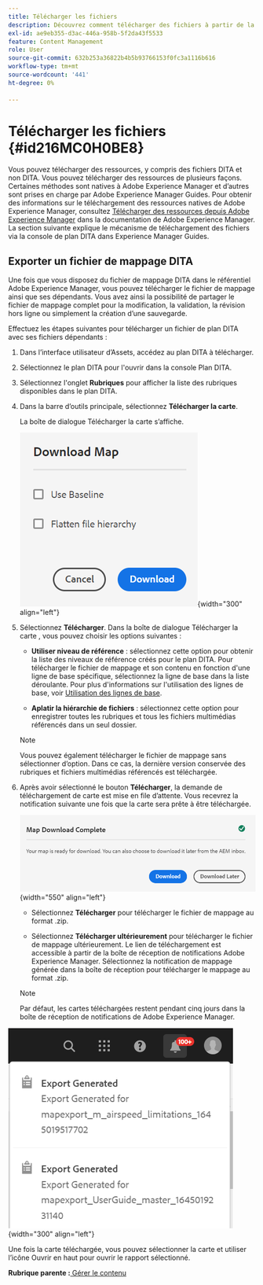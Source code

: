 ```yaml
---
title: Télécharger les fichiers
description: Découvrez comment télécharger des fichiers à partir de la console de mappage DITA dans AEM Guides et exporter un fichier de mappage DITA dans le référentiel AEM.
exl-id: ae9eb355-d3ac-446a-958b-5f2da43f5533
feature: Content Management
role: User
source-git-commit: 632b253a36822b4b5b93766153f0fc3a1116b616
workflow-type: tm+mt
source-wordcount: '441'
ht-degree: 0%

---
```


# Télécharger les fichiers {#id216MC0H0BE8}

Vous pouvez télécharger des ressources, y compris des fichiers DITA et non DITA. Vous pouvez télécharger des ressources de plusieurs façons. Certaines méthodes sont natives à Adobe Experience Manager et d’autres sont prises en charge par Adobe Experience Manager Guides. Pour obtenir des informations sur le téléchargement des ressources natives de Adobe Experience Manager, consultez [Télécharger des ressources depuis Adobe Experience Manager](https://experienceleague.adobe.com/docs/experience-manager-cloud-service/assets/manage/download-assets-from-aem.html) dans la documentation de Adobe Experience Manager. La section suivante explique le mécanisme de téléchargement des fichiers via la console de plan DITA dans Experience Manager Guides.

## Exporter un fichier de mappage DITA

Une fois que vous disposez du fichier de mappage DITA dans le référentiel Adobe Experience Manager, vous pouvez télécharger le fichier de mappage ainsi que ses dépendants. Vous avez ainsi la possibilité de partager le fichier de mappage complet pour la modification, la validation, la révision hors ligne ou simplement la création d’une sauvegarde.

Effectuez les étapes suivantes pour télécharger un fichier de plan DITA avec ses fichiers dépendants :

1. Dans l’interface utilisateur d’Assets, accédez au plan DITA à télécharger.

1. Sélectionnez le plan DITA pour l&#39;ouvrir dans la console Plan DITA.

1. Sélectionnez l&#39;onglet **Rubriques** pour afficher la liste des rubriques disponibles dans le plan DITA.

1. Dans la barre d’outils principale, sélectionnez **Télécharger la carte**.

   La boîte de dialogue Télécharger la carte s’affiche.

   ![](images/download-map.png){width="300" align="left"}

1. Sélectionnez **Télécharger**. Dans la boîte de dialogue Télécharger la carte , vous pouvez choisir les options suivantes :

   - **Utiliser niveau de référence** : sélectionnez cette option pour obtenir la liste des niveaux de référence créés pour le plan DITA. Pour télécharger le fichier de mappage et son contenu en fonction d&#39;une ligne de base spécifique, sélectionnez la ligne de base dans la liste déroulante. Pour plus d&#39;informations sur l&#39;utilisation des lignes de base, voir [Utilisation des lignes de base](generate-output-use-baseline-for-publishing.md#).

   - **Aplatir la hiérarchie de fichiers** : sélectionnez cette option pour enregistrer toutes les rubriques et tous les fichiers multimédias référencés dans un seul dossier.


   >[!NOTE]
   >
   > Vous pouvez également télécharger le fichier de mappage sans sélectionner d’option. Dans ce cas, la dernière version conservée des rubriques et fichiers multimédias référencés est téléchargée.

1. Après avoir sélectionné le bouton **Télécharger**, la demande de téléchargement de carte est mise en file d’attente. Vous recevrez la notification suivante une fois que la carte sera prête à être téléchargée.

   ![](images/download-map-prompt.png){width="550" align="left"}

   - Sélectionnez **Télécharger** pour télécharger le fichier de mappage au format .zip.

   - Sélectionnez **Télécharger ultérieurement** pour télécharger le fichier de mappage ultérieurement. Le lien de téléchargement est accessible à partir de la boîte de réception de notifications Adobe Experience Manager. Sélectionnez la notification de mappage générée dans la boîte de réception pour télécharger le mappage au format .zip.

   >[!NOTE]
   >
   > Par défaut, les cartes téléchargées restent pendant cinq jours dans la boîte de réception de notifications de Adobe Experience Manager.

![](images/download-map-inbox.png){width="300" align="left"}

Une fois la carte téléchargée, vous pouvez sélectionner la carte et utiliser l’icône Ouvrir en haut pour ouvrir le rapport sélectionné.

**Rubrique parente :**&#x200B;[ Gérer le contenu](authoring.md)

